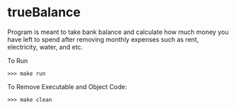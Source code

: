 # trueBalance
Program is meant to take bank balance and calculate how much money you have
left to spend after removing monthly expenses such as rent, electricity, water,
and etc.

To Run
```
>>> make run
```

To Remove Executable and Object Code:
```
>>> make clean
```
